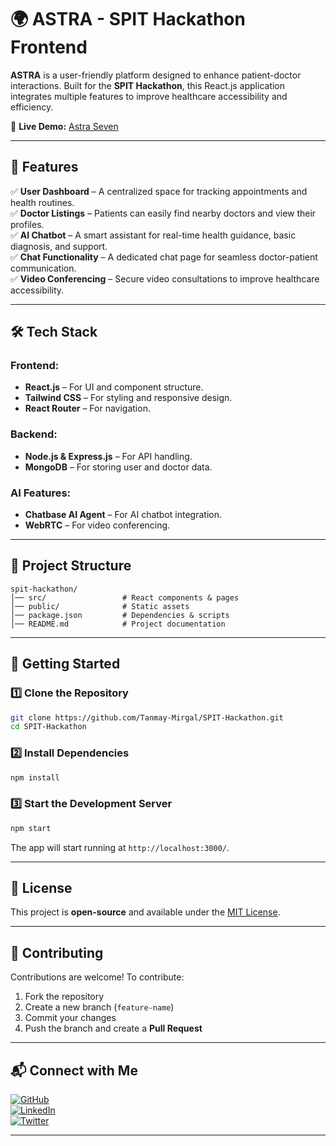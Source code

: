 # 🌍 ASTRA - SPIT Hackathon Frontend

**ASTRA** is a user-friendly platform designed to enhance patient-doctor interactions. Built for the **SPIT Hackathon**, this React.js application integrates multiple features to improve healthcare accessibility and efficiency.

🔗 **Live Demo:** [Astra Seven](https://astra-seven-rho.vercel.app/)

---

## 🚀 Features

✅ **User Dashboard** – A centralized space for tracking appointments and health routines.  
✅ **Doctor Listings** – Patients can easily find nearby doctors and view their profiles.  
✅ **AI Chatbot** – A smart assistant for real-time health guidance, basic diagnosis, and support.  
✅ **Chat Functionality** – A dedicated chat page for seamless doctor-patient communication.  
✅ **Video Conferencing** – Secure video consultations to improve healthcare accessibility.  

---

## 🛠️ Tech Stack

### Frontend:
- **React.js** – For UI and component structure.
- **Tailwind CSS** – For styling and responsive design.
- **React Router** – For navigation.

### Backend:
- **Node.js & Express.js** – For API handling.
- **MongoDB** – For storing user and doctor data.

### AI Features:
- **Chatbase AI Agent** – For AI chatbot integration.
- **WebRTC** – For video conferencing.

---

## 📂 Project Structure

```
spit-hackathon/
│── src/                 # React components & pages
│── public/              # Static assets
│── package.json         # Dependencies & scripts
│── README.md            # Project documentation
```

---

## 📌 Getting Started

### 1️⃣ Clone the Repository

```sh
git clone https://github.com/Tanmay-Mirgal/SPIT-Hackathon.git
cd SPIT-Hackathon
```

### 2️⃣ Install Dependencies

```sh
npm install
```

### 3️⃣ Start the Development Server

```sh
npm start
```

The app will start running at `http://localhost:3000/`.

---

## 📜 License

This project is **open-source** and available under the [MIT License](LICENSE).

---

## 🤝 Contributing

Contributions are welcome! To contribute:
1. Fork the repository  
2. Create a new branch (`feature-name`)  
3. Commit your changes  
4. Push the branch and create a **Pull Request**  

---

## 📬 Connect with Me

[![GitHub](https://img.shields.io/badge/GitHub-TanmayMirgal-blue?style=flat&logo=github)](https://github.com/Tanmay-Mirgal)  
[![LinkedIn](https://img.shields.io/badge/LinkedIn-TanmayMirgal-blue?style=flat&logo=linkedin)](YOUR_LINKEDIN_URL)  
[![Twitter](https://img.shields.io/badge/Twitter-TanmayMirgal-blue?style=flat&logo=twitter)](YOUR_TWITTER_URL)  

---

